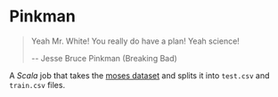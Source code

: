 # Pinkman
> Yeah Mr. White! You really do have a plan! Yeah science!
>
> -- Jesse Bruce Pinkman (Breaking Bad)

A _Scala_ job that takes the [moses dataset](https://github.com/molecularsets/moses) and splits it into `test.csv` and `train.csv` files.
